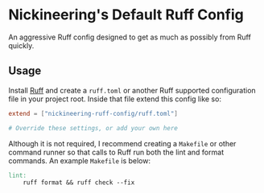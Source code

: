 # Nickineering's Default Ruff Config

An aggressive Ruff config designed to get as much as possibly from Ruff quickly.

## Usage

Install [Ruff](https://docs.astral.sh/ruff/) and create a `ruff.toml` or another
Ruff supported configuration file in your project root. Inside that file extend
this config like so:

```toml
extend = ["nickineering-ruff-config/ruff.toml"]

# Override these settings, or add your own here
```

Although it is not required, I recommend creating a `Makefile` or other command
runner so that calls to Ruff run both the lint and format commands. An example
`Makefile` is below:

```makefile
lint:
    ruff format && ruff check --fix
```
